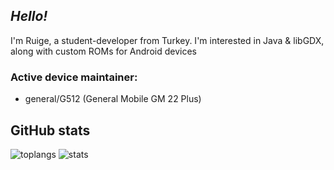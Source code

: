 ## ***Hello!***
I'm Ruige, a student-developer from Turkey.
I'm interested in Java & libGDX, along with custom ROMs for Android devices

### Active device maintainer:
- general/G512 (General Mobile GM 22 Plus)

## GitHub stats
![toplangs](https://github-readme-stats.vercel.app/api/top-langs/?username=ruigegoat&langs_count=5&theme=radical)
![stats](https://github-readme-stats.vercel.app/api?username=ruigegoat&show_icons=true&theme=radical)

